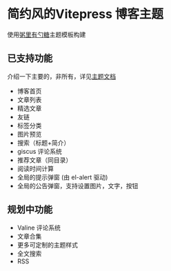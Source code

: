 # 简约风的Vitepress 博客主题
使用[粥里有勺糖](https://sugarat.top/)主题模板构建
## 已支持功能
介绍一下主要的，非所有，详见[主题文档](https://theme.sugarat.top/)
- 博客首页
- 文章列表
- 精选文章
- 友链
- 标签分类
- 图片预览
- 搜索（标题+简介）
- giscus 评论系统
- 推荐文章（同目录）
- 阅读时间计算
- 全局的提示弹窗 (由 el-alert 驱动)
- 全局的公告弹窗，支持设置图片，文字，按钮

## 规划中功能
- Valine 评论系统
- 文章合集
- 更多可定制的主题样式
- 全文搜索
- RSS